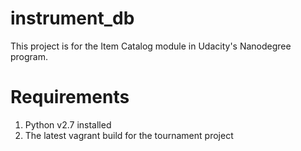 # instrument_db
This project is for the Item Catalog module in Udacity's Nanodegree program.

# Requirements

1. Python v2.7 installed
2. The latest vagrant build for the tournament project

